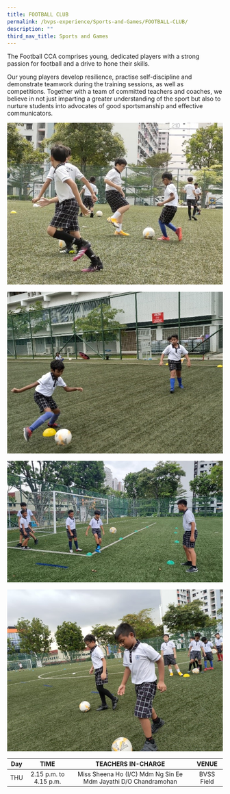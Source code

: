 ```yaml
---
title: FOOTBALL CLUB
permalink: /bvps-experience/Sports-and-Games/FOOTBALL-CLUB/
description: ""
third_nav_title: Sports and Games
---
```

The Football CCA comprises young, dedicated players with a strong passion for football and a drive to hone their skills. 

  

Our young players develop resilience, practise self-discipline and demonstrate teamwork during the training sessions, as well as competitions. Together with a team of committed teachers and coaches, we believe in not just imparting a greater understanding of the sport but also to nurture students into advocates of good sportsmanship and effective communicators.

![](/images/BVPS%20Experience/Co%20Curricular%20Activities/Sports%20&%20Games/FOOTBALL%20CLUB/F1.jpg)

![](/images/BVPS%20Experience/Co%20Curricular%20Activities/Sports%20&%20Games/FOOTBALL%20CLUB/F2.jpg)

![](/images/BVPS%20Experience/Co%20Curricular%20Activities/Sports%20&%20Games/FOOTBALL%20CLUB/F3.jpg)

![](/images/BVPS%20Experience/Co%20Curricular%20Activities/Sports%20&%20Games/FOOTBALL%20CLUB/F4.jpg)

| Day |          TIME          |                        TEACHERS IN-CHARGE                        |     VENUE     |
|:---:|:----------------------:|:----------------------------------------------------------------:|:-------------:|
| THU | 2.15 p.m. to 4.15 p.m. | Miss Sheena Ho (I/C)  Mdm Ng Sin Ee Mdm Jayathi D/O Chandramohan |  BVSS Field   |